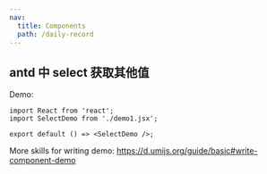 ```yaml
---
nav:
  title: Components
  path: /daily-record
---
```


## antd 中 select 获取其他值

Demo:

```tsx
import React from 'react';
import SelectDemo from './demo1.jsx';

export default () => <SelectDemo />;
```

More skills for writing demo: https://d.umijs.org/guide/basic#write-component-demo
